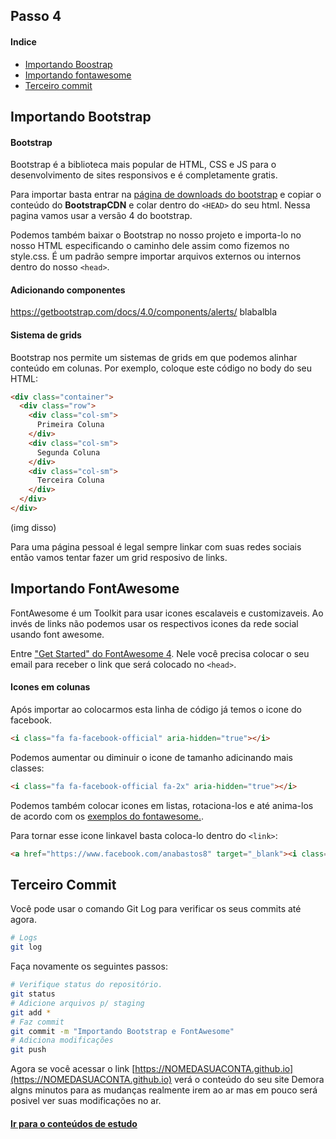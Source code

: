 ## Passo 4

#### Indice
* [Importando Boostrap](#importanto-bootstrap)
* [Importando fontawesome](#importanto-fontawesome)
* [Terceiro commit](#seu-primeiro-commit)

## Importando Bootstrap

#### Bootstrap

Bootstrap é a biblioteca mais popular de HTML, CSS e JS para o desenvolvimento de sites responsivos e é completamente gratis.

Para importar basta entrar na [página de downloads do bootstrap](https://getbootstrap.com/docs/4.0/getting-started/download/) e copiar o conteúdo do **BootstrapCDN** e colar dentro do `<HEAD>` do seu html.
Nessa pagina vamos usar a versão 4 do bootstrap.

Podemos também baixar o Bootstrap no nosso projeto e importa-lo no nosso HTML especificando o caminho dele assim como fizemos no style.css. É um padrão sempre importar arquivos externos ou internos dentro do nosso `<head>`.

#### Adicionando componentes

https://getbootstrap.com/docs/4.0/components/alerts/
blabalbla

#### Sistema de grids

Bootstrap nos permite um sistemas de grids em que podemos alinhar conteúdo em colunas.
Por exemplo, coloque este código no body do seu HTML:
```html
<div class="container">
  <div class="row">
    <div class="col-sm">
      Primeira Coluna
    </div>
    <div class="col-sm">
      Segunda Coluna
    </div>
    <div class="col-sm">
      Terceira Coluna
    </div>
  </div>
</div>
```

(img disso)

Para uma página pessoal é legal sempre linkar com suas redes sociais então vamos tentar fazer um grid resposivo de links.

## Importando FontAwesome

FontAwesome é um Toolkit para usar icones escalaveis e customizaveis.
Ao invés de links não podemos usar os respectivos icones da rede social usando font awesome.

Entre ["Get Started" do FontAwesome 4](http://fontawesome.io/get-started/). Nele você precisa colocar o seu email para receber o link que será colocado no `<head>`.

#### Icones em colunas 

Após importar ao colocarmos esta linha de código já temos o icone do facebook.
```html
<i class="fa fa-facebook-official" aria-hidden="true"></i>
```

Podemos aumentar ou diminuir o icone de tamanho adicinando mais classes:
```html
<i class="fa fa-facebook-official fa-2x" aria-hidden="true"></i>
```

Podemos também colocar icones em listas, rotaciona-los e até anima-los de acordo com os [exemplos do fontawesome.](http://fontawesome.io/examples/).

Para tornar esse icone linkavel basta coloca-lo dentro do `<link>`:
```html
<a href="https://www.facebook.com/anabastos8" target="_blank"><i class="fa fa-facebook-official" aria-hidden="true"></i></a>
```

## Terceiro Commit

Você pode usar o comando Git Log para verificar os seus commits até agora.
```bash
# Logs
git log
```

Faça novamente os seguintes passos:
```bash
# Verifique status do repositório.
git status
# Adicione arquivos p/ staging
git add *
# Faz commit
git commit -m "Importando Bootstrap e FontAwesome"
# Adiciona modificações
git push
```

Agora se você acessar o link [https://NOMEDASUACONTA.github.io](https://NOMEDASUACONTA.github.io) verá o conteúdo do seu site
Demora algns minutos para as mudanças realmente irem ao ar mas em pouco será posivel ver suas modificações no ar.

#### [Ir para o conteúdos de estudo](final.md)
